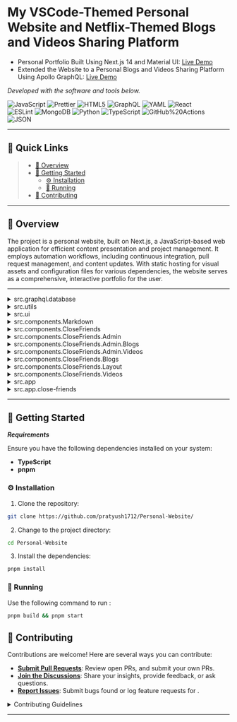 # My VSCode-Themed Personal Website and Netflix-Themed Blogs and Videos Sharing Platform

-   Personal Portfolio Built Using Next.js 14 and Material UI: [Live Demo](https://pratyushsudhakar.com/)
-   Extended the Website to a Personal Blogs and Videos Sharing Platform Using Apollo GraphQL: [Live Demo](https://private.pratyushsudhakar.com/)

<p align="left">
		<em>Developed with the software and tools below.</em>
</p>
<p align="left">
	<img src="https://img.shields.io/badge/JavaScript-F7DF1E.svg?style=flat&logo=JavaScript&logoColor=black" alt="JavaScript">
	<img src="https://img.shields.io/badge/Prettier-F7B93E.svg?style=flat&logo=Prettier&logoColor=black" alt="Prettier">
	<img src="https://img.shields.io/badge/HTML5-E34F26.svg?style=flat&logo=HTML5&logoColor=white" alt="HTML5">
	<img src="https://img.shields.io/badge/GraphQL-E10098.svg?style=flat&logo=GraphQL&logoColor=white" alt="GraphQL">
	<img src="https://img.shields.io/badge/YAML-CB171E.svg?style=flat&logo=YAML&logoColor=white" alt="YAML">
	<img src="https://img.shields.io/badge/React-61DAFB.svg?style=flat&logo=React&logoColor=black" alt="React">
	<br>
	<img src="https://img.shields.io/badge/ESLint-4B32C3.svg?style=flat&logo=ESLint&logoColor=white" alt="ESLint">
	<img src="https://img.shields.io/badge/MongoDB-47A248.svg?style=flat&logo=MongoDB&logoColor=white" alt="MongoDB">
	<img src="https://img.shields.io/badge/Python-3776AB.svg?style=flat&logo=Python&logoColor=white" alt="Python">
	<img src="https://img.shields.io/badge/TypeScript-3178C6.svg?style=flat&logo=TypeScript&logoColor=white" alt="TypeScript">
	<img src="https://img.shields.io/badge/GitHub%20Actions-2088FF.svg?style=flat&logo=GitHub-Actions&logoColor=white" alt="GitHub%20Actions">
	<img src="https://img.shields.io/badge/JSON-000000.svg?style=flat&logo=JSON&logoColor=white" alt="JSON">
</p>
<hr>

## 🔗 Quick Links

> -   [📍 Overview](#-overview)
> -   [🚀 Getting Started](#-getting-started)
>     -   [⚙️ Installation](#️-installation)
>     -   [🤖 Running ](#-running)
> -   [🤝 Contributing](#-contributing)

---

## 📍 Overview

The project is a personal website, built on Next.js, a JavaScript-based web application for efficient content presentation and project management. It employs automation workflows, including continuous integration, pull request management, and content updates. With static hosting for visual assets and configuration files for various dependencies, the website serves as a comprehensive, interactive portfolio for the user.

---

<details closed><summary>src.graphql.database</summary>

| File | Summary |
| --- | --- |
| [models.ts](https://github.com/pratyush1712/Personal-Website/blob/master/src/graphql/database/models.ts) | This code depicts the file structure of a web application repository. It includes CI/CD workflows, pull request templates for GitHub, configuration files, public assets like images and icons, and HTML documentation. The repository's organization aids in managing different aspects of the web application, including continuous integration, visual components, and app configuration. |
| [controllers.ts](https://github.com/pratyush1712/Personal-Website/blob/master/src/graphql/database/controllers.ts) | This codebase forms the architecture for a web application. It includes workflows for continuous integration and updating content, PR template setup, and configuration files for the Next.js framework. The public directory contains static assets like images, icons, and HTML files. The architecture is designed for easy maintenance and efficient workflow, ensuring the smooth deployment and updating of the web app's contents. |

</details>

<details closed><summary>src.utils</summary>

| File | Summary |
| --- | --- |
| [songs.json](https://github.com/pratyush1712/Personal-Website/blob/master/src/utils/songs.json) | This code demonstrates the configuration and organization of a project employing a CI/CD workflow. Its main goal is to automatically build and update the song list, handle pull requests, and maintain system privacy. It also integrates cross-platform compatibility for browser extensions. |
| [pages.ts](https://github.com/pratyush1712/Personal-Website/blob/master/src/utils/pages.ts) | This code snippet provides an overview of the project's architecture, displaying crucial system files, workflows, and publicly accessible items like images or icons. The project appears to be a web-based application that leverages workflows for continuous integration and updates, potentially related to song management. |
| [links.tsx](https://github.com/pratyush1712/Personal-Website/blob/master/src/utils/links.tsx) | This repository manages a web application, with a structure supporting CI/CD workflows, extension privacy policies, app iconography, and default imagery. Key scripts and configurations are in the root directory. The update song workflow and pull request template illustrate provisions for regular content updates and collaboration guidelines. |
| [auth.ts](https://github.com/pratyush1712/Personal-Website/blob/master/src/utils/auth.ts) | In the context of the repository architecture, this codebase primarily manages workflows for CI/CD processes and song updates, with additional features for configuring the application and handling public resources like images and icons. Its role spans across maintaining site functionality, facilitating continuous deployment and automating updates for song components. |
| [upload.tsx](https://github.com/pratyush1712/Personal-Website/blob/master/src/utils/upload.tsx) | This code denotes the structure of a GitHub repository composed of automatic workflows, documentation files, and web application assets like image and icon files. It also contains configuration files&nbsp;for the development environment and package management. It plays a vital role in organizing these components, hence aiding in software development, version control, and continuous integration processes. |

</details>

<details closed><summary>src.ui</summary>

| File | Summary |
| --- | --- |
| [Theme.tsx](https://github.com/pratyush1712/Personal-Website/blob/master/src/ui/Theme.tsx) | This code represents a structured, web-based application repository targeting continuous integration workflows. The key functionality focused on automated updates for song selections and handling pull requests. This repository also contains image resources, templates and configuration settings central to the application. |
| [Loading.tsx](https://github.com/pratyush1712/Personal-Website/blob/master/src/ui/Loading.tsx) | This code snippet details an architecture of a robust software repository, notably used for an application that incorporates a continuous integration workflow. The main task executed by this codebase involves updating songs and automation of tasks, ensuring smooth functioning. By using this well-managed file structure, developers can easily locate, modify, and apply changes, facilitating the future development or debugging processes. |
| [Keyboard.tsx](https://github.com/pratyush1712/Personal-Website/blob/master/src/ui/Keyboard.tsx) | This code snippet provides an outline of a web application's repository structure. Key aspects include workflows for continuous integration and updates, templates for pull requests, a folder for public accessible files such as images and icons, and a JavaScript configuration file, next.config.js, for the Next.js framework. |
| [Image.tsx](https://github.com/pratyush1712/Personal-Website/blob/master/src/ui/Image.tsx) | The provided code is a summary of the repository structure of an application. It mainly contains platform configurations, workflows, and assets. It maintains the application's automatic operations (like updates and continuous integration), metadata, and design elements. The repository ensures seamless, automated, and visually coherent platform functionality. |
| [Editor.tsx](https://github.com/pratyush1712/Personal-Website/blob/master/src/ui/Editor.tsx) | This code forms the backbone structure of the repository. It involves templates for pull requests, workflow configurations, project configurations, package dependencies, public assets, and markdown files. The mentioned code chiefly supports the continuous integration of the project, updates songs database, manages project dependencies, and holds important icons, images and readmes. |
| [Video.tsx](https://github.com/pratyush1712/Personal-Website/blob/master/src/ui/Video.tsx) | This code provides a detailed outline of the repository's directory structure. It defines the key components and their corresponding locations, such as the pull request template, Continuous Integration workflow, and specific assets like icons and images. This information forms a crucial part of understanding how the entire codebase is organized and operates, bolstering maintainability and collaboration. |

</details>

<details closed><summary>src.components.Markdown</summary>

| File | Summary |
| --- | --- |
| [Markdown.tsx](https://github.com/pratyush1712/Personal-Website/blob/master/src/components/Markdown/Markdown.tsx) | This is a repo for a web application, with scripts for Continuous Integration and periodic song database updates. It emphasizes the streaming of media files, managing icon sets, and maintaining privacy statements. The architecture allows smooth integration of features by separating concerns within the structured directories. |
| [CustomIcon.tsx](https://github.com/pratyush1712/Personal-Website/blob/master/src/components/Markdown/CustomIcon.tsx) | This code snippet provides an overview of a repository structured for a Continuous Integration (CI) workflow. It includes workflow files responsible for automated actions such as updating songs and PR templates. The repository also contains resources like icons, images, configuration files, and READMEs, which support the application's functionality and aesthetics. |

</details>

<details closed><summary>src.components.CloseFriends</summary>

| File | Summary |
| --- | --- |
| [index.tsx](https://github.com/pratyush1712/Personal-Website/blob/master/src/components/CloseFriends/index.tsx) | This code snippet reveals the folder structure of a web-based project. Key components include templates for pull requests, continuous integration workflows, configurations for the Next.js framework, web assets like images and icons, and markdown files for documentation. It demonstrates the project's focus on structured workflows, frontend configurations, and content management. |

</details>

<details closed><summary>src.components.CloseFriends.Admin</summary>

| File | Summary |
| --- | --- |
| [VideoUpload.tsx](https://github.com/pratyush1712/Personal-Website/blob/master/src/components/CloseFriends/Admin/VideoUpload.tsx) | The snippet is part of a repository managing a web application. Core functionalities encompass configuring workflows for continuous integration and song updates, maintaining privacy policy and favicon files, providing UI assets such as images, and managing pull request templates. The code ensures smooth execution of these tasks to maintain the web app's functionality. |
| [DashboardLayout.tsx](https://github.com/pratyush1712/Personal-Website/blob/master/src/components/CloseFriends/Admin/DashboardLayout.tsx) | This codebase forms the structure of a web application coupled with continuous integration. The main parts include automated workflows, configuration for a Next.js application, package dependencies, as well as public resources like icons, images, and metadata files. The code organizes the front-end UI for users, manages backend processes, and includes templates for contributions. |

</details>

<details closed><summary>src.components.CloseFriends.Admin.Blogs</summary>

| File | Summary |
| --- | --- |
| [BlogEditor.tsx](https://github.com/pratyush1712/Personal-Website/blob/master/src/components/CloseFriends/Admin/Blogs/BlogEditor.tsx) | This repository primarily holds the resources and configurations for a personal portfolio or resume styled web application. It contains workflows for handling pull requests and automated updates, as well as static contents for the portfolio such as favicon, images, and markdown files detailing education and experience. Moreover, it stores settings for the Next.js application in the next.config.js file. |
| [BlogsList.tsx](https://github.com/pratyush1712/Personal-Website/blob/master/src/components/CloseFriends/Admin/Blogs/BlogsList.tsx) | This repository houses a web-based project with automated workflows. It includes features for managing pull requests and updating song files, with public assets like icons and images. Key elements include configuration files and documentation. Notably, the next.config.js supports the operation and configuration of the Next.js framework, powering the application frontend. |

</details>

<details closed><summary>src.components.CloseFriends.Admin.Videos</summary>

| File | Summary |
| --- | --- |
| [VideoEditorTools.tsx](https://github.com/pratyush1712/Personal-Website/blob/master/src/components/CloseFriends/Admin/Videos/VideoEditorTools.tsx) | This code snippet showcases the skeleton of the storage organization in this repository. It reveals an architecture committed to continuous integration (CI) workflows, updates on song lists, as well as handling various public resources like icons, images, and privacy related details. In summary, this part of code forms the structural foundation of the repository, enabling seamless processes for developers and facilitating necessary visuals for users. |
| [VideoEditor.tsx](https://github.com/pratyush1712/Personal-Website/blob/master/src/components/CloseFriends/Admin/Videos/VideoEditor.tsx) | The provided code reveals a structured and organized repository containing continuous integration workflows, favicon, and images for the UI. Its central function is to provide templates, manage pull requests, perform regular updates, and handle data related to the user interface such as icons and images. It also includes markdown files for the display of affiliations, education, experience, projects, and skills on the public interface. |
| [VideoJS.tsx](https://github.com/pratyush1712/Personal-Website/blob/master/src/components/CloseFriends/Admin/Videos/VideoJS.tsx) | This codebase corresponds to a web application built with Next.js. The central focus of the repository is on continuous integration workflows and on managing and updating a variety of assets, such as images, icons, and READMEs. These are utilized for features like user login, privacy details, and affiliated content display. The repository maintains its dependencies using pnpm. |
| [VideosList.tsx](https://github.com/pratyush1712/Personal-Website/blob/master/src/components/CloseFriends/Admin/Videos/VideosList.tsx) | This code snippet provides a glimpse of the structure of a web-based application. It highlights continuous integration workflows, pull request templates, website assets, and other configuration files. This structure aids in streamlining the development process, website deployment, and content updating. |

</details>

<details closed><summary>src.components.CloseFriends.Blogs</summary>

| File | Summary |
| --- | --- |
| [BlogView.tsx](https://github.com/pratyush1712/Personal-Website/blob/master/src/components/CloseFriends/Blogs/BlogView.tsx) | This code snippet provides an outline of the repository's structures and files, enabling smooth workflow management. The presence of GitHub workflows, a README file, package configurations, public assets, and images exhibits an organized architecture, facilitating functionality like continuous integration, external visibility, project configuration, and interface design. |
| [Download.tsx](https://github.com/pratyush1712/Personal-Website/blob/master/src/components/CloseFriends/Blogs/Download.tsx) | This repository structure supports a web application, with continuous integration pipelines, managed dependencies, and a public folder for assets. Primarily, it contains configuration and workflow files for GitHub actions, graphical assets like icons and images, and content for the application like automated updates for songs. |
| [BlogLayout.tsx](https://github.com/pratyush1712/Personal-Website/blob/master/src/components/CloseFriends/Blogs/BlogLayout.tsx) | This code provides an organized view of the structure of a typical JavaScript-based project repository. It emphasizes the role and design of the GitHub repository in handling pull requests and workflows, and indicates the storage and management of dependencies, public assets including images, icons, and privacy documents. |

</details>

<details closed><summary>src.components.CloseFriends.Layout</summary>

| File | Summary |
| --- | --- |
| [Footer.tsx](https://github.com/pratyush1712/Personal-Website/blob/master/src/components/CloseFriends/Layout/Footer.tsx) | This code represents a repository structure, mostly designed for a web application. The core files handle application configuration, package installation, continuous integration, and update workflows. It also includes directories for public web assets like icons, images and additional markdown files. |
| [Filters.tsx](https://github.com/pratyush1712/Personal-Website/blob/master/src/components/CloseFriends/Layout/Filters.tsx) | This code relates to the configuration and structure of an application primarily using JavaScript. It encompasses process workflows (CI and song updates), pull request templates, and website asset management (like images, icons, and readmes). Essential parts also include privacy guidelines for an extension, and various configurations for project setup. |
| [ContentDisplay.tsx](https://github.com/pratyush1712/Personal-Website/blob/master/src/components/CloseFriends/Layout/ContentDisplay.tsx) | This code specifies the file architecture of a software repository, showcasing an organized structure that includes templates, workflows, configuration files, project dependencies, and various public assets like icons, images and readme files. It primarily determines the structure and operation of the repository, allowing for effective collaborative development and automated tasks. |
| [CloseFriendsLayout.tsx](https://github.com/pratyush1712/Personal-Website/blob/master/src/components/CloseFriends/Layout/CloseFriendsLayout.tsx) | This repository appears to be a web application, possibly a music platform with continuous integration set-up. The mentioned code is likely in the `update_songs.yml` file, which suggests an automatic update for songs, crucial for maintaining fresh content. Further, the presence of readmes for various sections hints at a well-documented architecture. |

</details>

<details closed><summary>src.components.CloseFriends.Videos</summary>

/Footer.tsx) | This repository architecture suggests a web-based project, mainly leveraging Next.js. Essential elements include continuous integration workflows maintained under.github, browser extensions, and core application setup files. The public directory contains static assets like images and icons used in the UI, along with informational readmes. |
| [AppTree.tsx](https://github.com/pratyush1712/Personal-Website/blob/master/src/components/HomeLayout/AppTree.tsx) | The codebase structure indicates a project related to web development, likely utilizing the Next.js framework. Key aspects include handling pull requests, continuous integration (CI) workflows, and updates to the song database. There is also provision for public web assets like images, favicons, privacy pages, and information readmes. It supports user interface customization with different icon options. |
| [AppButtons.tsx](https://github.com/pratyush1712/Personal-Website/blob/master/src/components/HomeLayout/AppButtons.tsx) | This repository is dedicated to a web-based application, handling various workflows like continuous integration and the update of song data. It features a front end implemented in Next.js, with associated configuration and privacy declaration. Additionally, the repository includes sets of icons and images supporting the application's UI and README files detailing various aspects of the user's profile. |
| [PlayList.tsx](https://github.com/pratyush1712/Personal-Website/blob/master/src/components/HomeLayout/PlayList.tsx) | The given repository contains the framework for a web-based application with continuous integration workflows. Crucial elements include the codebase's configuration files that ensure seamless deployment, as well as assets for frontend presentation like icons, images and incorporated documents. The pull request template enforces a standardized process for code contribution and review. |
| [Layout.tsx](https://github.com/pratyush1712/Personal-Website/blob/master/src/components/HomeLayout/Layout.tsx) | This repository primarily serves as a personal portfolio webpage. It contains templates, workflows for continuous integration and song updates, configuration files, and assets such as icons, images, and PDFs. The readmes contain details about affiliations, education, experience, overview, projects, and skills. Automated workflows ensure the webpage remains up-to-date. |
| [Sidebar.tsx](https://github.com/pratyush1712/Personal-Website/blob/master/src/components/HomeLayout/Sidebar.tsx) | This code details the repository structure for a web application, emphasizing the organization of its different elements. Critically, the application uses continuous integration workflows, defined in the.github directory, and maintains webpage resources in the public directory. Graphic assets, privacy details, and several README files are also part of this structure, which indicates a well-organized and healthily maintained codebase. |

</details>

<details closed><summary>src.app</summary>

| File | Summary |
| --- | --- |
| [manifest.ts](https://github.com/pratyush1712/Personal-Website/blob/master/src/app/manifest.ts) | The purpose of this code is to manage applications templates, workflows, configurations, and public assets such as icons, images, and readmes, contributing to the seamless functioning of the main software. It orchestrates both front-end visual elements and back-end operational procedures, playing an integral role in the repository's architecture. |
| [globals.css](https://github.com/pratyush1712/Personal-Website/blob/master/src/app/globals.css) | This code snippet showcases the repository structure of a Next.js application with CI/CD workflows configured through GitHub actions. Key features include periodic song updates, a dedicated public directory housing static resources like images and icons, and scripts for managing pull requests. It also uses pnpm for dependency management, pointing to an emphasis on efficient, deterministic module installation. |
| [robots.txt](https://github.com/pratyush1712/Personal-Website/blob/master/src/app/robots.txt) | The described codebase is primarily for a web application, likely built with Next.js given the presence of `next.config.js`. Key functions include continuous integration (CI), pull requests, and song updates, managed via GitHub actions. The public directory contains various media files such as images and icons, probably for UI/UX design. The application may include an extension, as suggested by `extension_privacy.html`. |
| [global-error.tsx](https://github.com/pratyush1712/Personal-Website/blob/master/src/app/global-error.tsx) | This code forms part of a broader architecture handling a web application. It includes resources such as images and icons, workflow configurations, including Continuous Integration (CI) and Song Updates and has structured templates for Pull Requests. It deploys on a Next.js framework and utilizes the pnpm package manager, featuring unique configurations in the next.config.js file. |

</details>

<details closed><summary>src.app.close-friends</summary>

| File | Summary |
| --- | --- |
| [sitemap.ts](https://github.com/pratyush1712/Personal-Website/blob/master/src/app/close-friends/sitemap.ts) | This code snippet delineates the folder structure of a music application's repository. Essential features include two workflows for continuous integration and song updates, privacy documents, and various image assets. The structure supports the multi-faceted app aspects, from front-end visuals to back-end automation. |
| [layout.tsx](https://github.com/pratyush1712/Personal-Website/blob/master/src/app/close-friends/layout.tsx) | The given codebase pertains to a web application featuring UI functions and Continuous Integration (CI) setups. It contains automated actions for pull requests and updates, while housing public-facing assets like icons and images. Config files establish the environment settings, while the readmes folder provides user guidelines. |

</details>


</details>

---

## 🚀 Getting Started

**_Requirements_**

Ensure you have the following dependencies installed on your system:

-   **TypeScript**
-   **pnpm**

### ⚙️ Installation

1. Clone the repository:

```sh
git clone https://github.com/pratyush1712/Personal-Website/
```

2. Change to the project directory:

```sh
cd Personal-Website
```

3. Install the dependencies:

```sh
pnpm install
```

### 🤖 Running

Use the following command to run :

```sh
pnpm build && pnpm start
```

## 🤝 Contributing

Contributions are welcome! Here are several ways you can contribute:

-   **[Submit Pull Requests](https://github.com/pratyush1712/Personal-Website/blob/main/CONTRIBUTING.md)**: Review open PRs, and submit your own PRs.
-   **[Join the Discussions](https://github.com/pratyush1712/Personal-Website/discussions)**: Share your insights, provide feedback, or ask questions.
-   **[Report Issues](https://github.com/pratyush1712/Personal-Website/issues)**: Submit bugs found or log feature requests for .

<details closed>
    <summary>Contributing Guidelines</summary>

1. **Fork the Repository**: Start by forking the project repository to your GitHub account.
2. **Clone Locally**: Clone the forked repository to your local machine using a Git client.
    ```sh
    git clone https://github.com/pratyush1712/Personal-Website/
    ```
3. **Create a New Branch**: Always work on a new branch, giving it a descriptive name.
    ```sh
    git checkout -b new-feature-x
    ```
4. **Make Your Changes**: Develop and test your changes locally.
5. **Commit Your Changes**: Commit with a clear message describing your updates.
    ```sh
    git commit -m 'Implemented new feature x.'
    ```
6. **Push to GitHub**: Push the changes to your forked repository.
    ```sh
    git push origin new-feature-x
    ```
7. **Submit a Pull Request**: Create a PR against the original project repository. Clearly describe the changes and their motivations.

Once your PR is reviewed and approved, it will be merged into the main branch.

</details>

---
